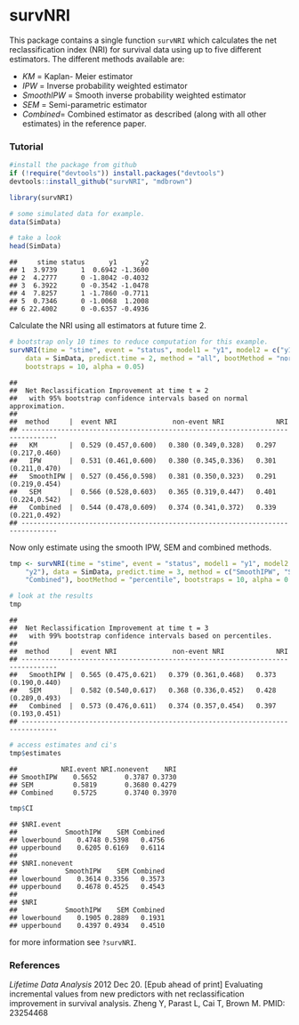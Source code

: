survNRI
============================
This package contains a single function `survNRI` which calculates the net reclassification index (NRI) for survival data using up to five different estimators. The different methods available are:

- *KM* = Kaplan- Meier estimator 
- *IPW* = Inverse probability weighted estimator 
- *SmoothIPW* = Smooth inverse probability weighted estimator 
- *SEM* = Semi-parametric estimator
- *Combined*= Combined estimator as described (along with all other estimates) in the reference paper.

### Tutorial

```r
#install the package from github
if (!require("devtools")) install.packages("devtools")
devtools::install_github("survNRI", "mdbrown")

library(survNRI)

# some simulated data for example.
data(SimData)

# take a look
head(SimData)
```

```
##     stime status      y1      y2
## 1  3.9739      1  0.6942 -1.3600
## 2  4.2777      0 -1.8042 -0.4032
## 3  6.3922      0 -0.3542 -1.0478
## 4  7.8257      1 -1.7860 -0.7711
## 5  0.7346      0 -1.0068  1.2008
## 6 22.4002      0 -0.6357 -0.4936
```


Calculate the NRI using all estimators at future time 2.



```r
# bootstrap only 10 times to reduce computation for this example.
survNRI(time = "stime", event = "status", model1 = "y1", model2 = c("y1", "y2"), 
    data = SimData, predict.time = 2, method = "all", bootMethod = "normal", 
    bootstraps = 10, alpha = 0.05)
```

```
## 
##  Net Reclassification Improvement at time t = 2
##   with 95% bootstrap confidence intervals based on normal approximation.
## 
##  method     |  event NRI              non-event NRI             NRI 
## -------------------------------------------------------------------------------
##   KM        |  0.529 (0.457,0.600)   0.380 (0.349,0.328)   0.297 (0.217,0.460)   
##   IPW       |  0.531 (0.461,0.600)   0.380 (0.345,0.336)   0.301 (0.211,0.470)   
##   SmoothIPW |  0.527 (0.456,0.598)   0.381 (0.350,0.323)   0.291 (0.219,0.454)   
##   SEM       |  0.566 (0.528,0.603)   0.365 (0.319,0.447)   0.401 (0.224,0.542)   
##   Combined  |  0.544 (0.478,0.609)   0.374 (0.341,0.372)   0.339 (0.221,0.492)   
## -------------------------------------------------------------------------------
```


Now only estimate using the smooth IPW, SEM and combined methods. 


```r
tmp <- survNRI(time = "stime", event = "status", model1 = "y1", model2 = c("y1", 
    "y2"), data = SimData, predict.time = 3, method = c("SmoothIPW", "SEM", 
    "Combined"), bootMethod = "percentile", bootstraps = 10, alpha = 0.01)

# look at the results
tmp
```

```
## 
##  Net Reclassification Improvement at time t = 3
##   with 99% bootstrap confidence intervals based on percentiles.
## 
##  method     |  event NRI              non-event NRI             NRI 
## -------------------------------------------------------------------------------
##   SmoothIPW |  0.565 (0.475,0.621)   0.379 (0.361,0.468)   0.373 (0.190,0.440)   
##   SEM       |  0.582 (0.540,0.617)   0.368 (0.336,0.452)   0.428 (0.289,0.493)   
##   Combined  |  0.573 (0.476,0.611)   0.374 (0.357,0.454)   0.397 (0.193,0.451)   
## -------------------------------------------------------------------------------
```



```r
# access estimates and ci's
tmp$estimates
```

```
##           NRI.event NRI.nonevent    NRI
## SmoothIPW    0.5652       0.3787 0.3730
## SEM          0.5819       0.3680 0.4279
## Combined     0.5725       0.3740 0.3970
```

```r
tmp$CI
```

```
## $NRI.event
##            SmoothIPW    SEM Combined
## lowerbound    0.4748 0.5398   0.4756
## upperbound    0.6205 0.6169   0.6114
## 
## $NRI.nonevent
##            SmoothIPW    SEM Combined
## lowerbound    0.3614 0.3356   0.3573
## upperbound    0.4678 0.4525   0.4543
## 
## $NRI
##            SmoothIPW    SEM Combined
## lowerbound    0.1905 0.2889   0.1931
## upperbound    0.4397 0.4934   0.4510
```



for more information see `?survNRI`. 

### References 

*Lifetime Data Analysis* 2012 Dec 20. [Epub ahead of print] Evaluating incremental values from new predictors with net reclassification improvement in survival analysis. Zheng Y, Parast L, Cai T, Brown M. PMID: 23254468



